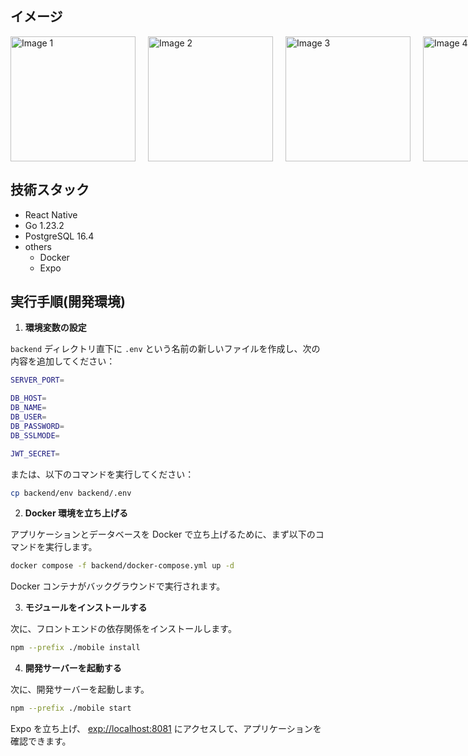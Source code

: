 ## イメージ

<div style="display: flex; gap: 20px;">
    <img src="https://github.com/user-attachments/assets/dcecce31-ecd7-4b8f-a58a-d853d53b979d" alt="Image 1" width="200">
    <img src="https://github.com/user-attachments/assets/b97f0b29-a493-47d8-95fe-d897ff43dd1b" alt="Image 2" width="200">
    <img src="https://github.com/user-attachments/assets/50047c4b-728c-4738-9ee8-0b02c841f00c" alt="Image 3" width="200">
    <img src="https://github.com/user-attachments/assets/b16257e7-e91d-4b20-9938-1aa4f0dea1d5" alt="Image 4" width="200">
</div>

## 技術スタック

- React Native
- Go 1.23.2
- PostgreSQL 16.4
- others
  - Docker
  - Expo

## 実行手順(開発環境)

1. **環境変数の設定**

`backend` ディレクトリ直下に `.env` という名前の新しいファイルを作成し、次の内容を追加してください：

```bash
SERVER_PORT=

DB_HOST=
DB_NAME=
DB_USER=
DB_PASSWORD=
DB_SSLMODE=

JWT_SECRET=
```

または、以下のコマンドを実行してください：

```bash
cp backend/env backend/.env
```

2. **Docker 環境を立ち上げる**

アプリケーションとデータベースを Docker で立ち上げるために、まず以下のコマンドを実行します。

```bash
docker compose -f backend/docker-compose.yml up -d
```

Docker コンテナがバックグラウンドで実行されます。

3. **モジュールをインストールする**

次に、フロントエンドの依存関係をインストールします。

```bash
npm --prefix ./mobile install
```

4. **開発サーバーを起動する**

次に、開発サーバーを起動します。

```bash
npm --prefix ./mobile start
```

Expo を立ち上げ、 [exp://localhost:8081](exp://localhost:8081) にアクセスして、アプリケーションを確認できます。
